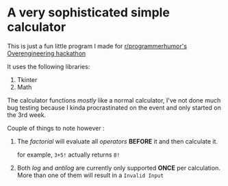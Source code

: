 # A very sophisticated simple calculator

This is just a fun little program I made for [r/programmerhumor's Overengineering hackathon](https://www.programmerhumor.org/Hackathon)

It uses the following libraries:
  1. Tkinter
  2. Math

The calculator functions *mostly* like a normal calculator, I've not done much bug testing because I kinda procrastinated on the event and only started on the 3rd week.

Couple of things to note however :
  1. The *factorial* will evaluate all *operators* **BEFORE** it and then calculate it.

        for example, ```3+5!``` actually returns ```8!```
  2. Both *log* and *antilog* are currently only supported **ONCE** per calculation. More than one of them will result in a ```Invalid Input```
